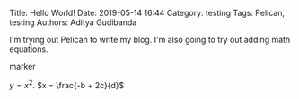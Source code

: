 Title: Hello World!
Date: 2019-05-14 16:44
Category: testing
Tags: Pelican, testing
Authors: Aditya Gudibanda




I'm trying out Pelican to write my blog. I'm also going to try out adding math equations.


marker

$y = x^2$. $x = \frac{-b + 2c}{d}$

